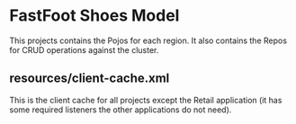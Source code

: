 # FastFoot Shoes Model
This projects contains the Pojos for each region. It also contains the Repos for CRUD operations against the cluster.

## resources/client-cache.xml
This is the client cache for all projects except the Retail application (it has some required listeners the other applications do not need).